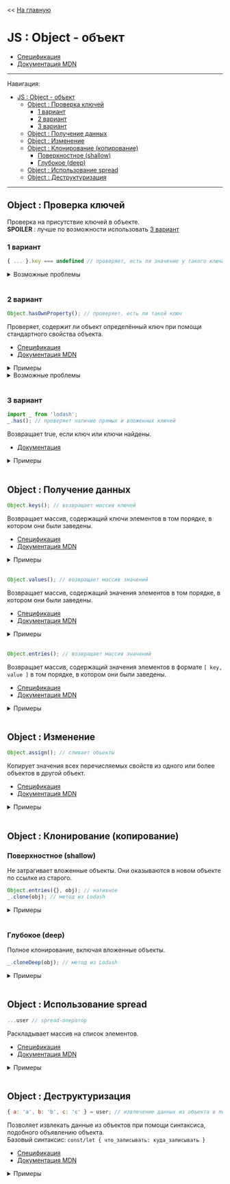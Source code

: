 << [На главную](../README.md)

# JS : Object - объект

- [Спецификация](https://tc39.es/ecma262/#sec-object-objects)
- [Документация MDN](https://developer.mozilla.org/ru/docs/Web/JavaScript/Reference/Global_Objects/Object)

---

Навигация:

- [JS : Object - объект](#js--object---объект)
  - [Object : Проверка ключей](#object--проверка-ключей)
    - [1 вариант](#1-вариант)
    - [2 вариант](#2-вариант)
    - [3 вариант](#3-вариант)
  - [Object : Получение данных](#object--получение-данных)
  - [Object : Изменение](#object--изменение)
  - [Object : Клонирование (копирование)](#object--клонирование-копирование)
    - [Поверхностное (shallow)](#поверхностное-shallow)
    - [Глубокое (deep)](#глубокое-deep)
  - [Object : Использование spread](#object--использование-spread)
  - [Object : Деструктуризация](#object--деструктуризация)

---

## Object : Проверка ключей

Проверка на присутствие ключей в объекте.  
**SPOILER** : лучше по возможности использовать [3 вариант](#3-вариант)

### 1 вариант

```js
{ ... }.key === undefined // проверяет, есть ли значение у такого ключа
```

<details>
<summary>Возможные проблемы</summary>

```js
const someFunction = () => {
  console.log('Hello, World!');
}; // ==> undefined

const user = { name: someFunction() };
user.name === undefined; // ==> true
```

</details><br>

### 2 вариант

<a id="hasOwnProperty"></a>

```js
Object.hasOwnProperty(); // проверяет, есть ли такой ключ
```

Проверяет, содержит ли объект определённый ключ при помощи стандартного свойства объекта.

- [Спецификация](https://tc39.es/ecma262/#sec-object.prototype.hasownproperty)
- [Документация MDN](https://developer.mozilla.org/ru/docs/Web/JavaScript/Reference/Global_Objects/Object/hasOwnProperty)

<details>
<summary>Примеры</summary>

```js
const user = {
  name: {
    first: 'Ihar',
    last: 'Spurhiash',
  },
  height: 192,
  married: true,
};
const prop = 'name';

user.hasOwnProperty('name'); // ==> true
user.hasOwnProperty(prop); // ==> true
user.hasOwnProperty('User'); // ==> false
user.hasOwnProperty('name.last'); // ==> false
```

</details>

<details>
<summary>Возможные проблемы</summary>

```js
const user = { name: 'Ihar Spurhiash', hasOwnProperty: 'Ooops!' };
user.hasOwnProperty('name'); // ==> TypeError: user.hasOwnProperty is not a function
```

</details><br>

### 3 вариант

<a id="lodash_has"></a>

```js
import _ from 'lodash';
_.has(); // проверяет наличие прямых и вложенных ключей
```

Возвращает true, если ключ или ключи найдены.

- [Документация](https://lodash.com/docs/#has)

<details>
<summary>Примеры</summary>

```js
const user = {
  name: {
    first: 'Ihar',
    last: 'Spurhiash',
  },
  height: 192,
  married: true,
};

_.has(user, 'name'); // ==> true
_.has(user, 'name.first'); // ==> true
_.has(user, ['name', 'first']); // ==> true
_.has(user, 'Ihar'); // ==> false
```

</details><br>

## Object : Получение данных

<a id="keys"></a>

```js
Object.keys(); // возвращает массив ключей
```

Возвращает массив, содержащий ключи элементов в том порядке, в котором они были заведены.

- [Спецификация](https://tc39.es/ecma262/#sec-object.prototype.keys)
- [Документация MDN](https://developer.mozilla.org/ru/docs/Web/JavaScript/Reference/Global_Objects/Object/keys)

<details>
<summary>Примеры</summary>

```js
const user = {
  name: {
    first: 'Ihar',
    last: 'Spurhiash',
  },
  height: 192,
  married: true,
};

Object.keys(user); // ==> [ 'name', 'height', 'married' ]
```

</details><br>

<a id="values"></a>

```js
Object.values(); // возвращает массив значений
```

Возвращает массив, содержащий значения элементов в том порядке, в котором они были заведены.

- [Спецификация](https://tc39.es/ecma262/#sec-object.prototype.values)
- [Документация MDN](https://developer.mozilla.org/ru/docs/Web/JavaScript/Reference/Global_Objects/Object/values)

<details>
<summary>Примеры</summary>

```js
const user = {
  name: {
    first: 'Ihar',
    last: 'Spurhiash',
  },
  height: 192,
  married: true,
};

Object.values(user); // ==> [ { first: 'Ihar', last: 'Spurhiash' }, 192, true ]
```

</details><br>

<a id="entries"></a>

```js
Object.entries(); // возвращает массив значений
```

Возвращает массив, содержащий значения элементов в формате `[ key, value ]` в том порядке, в котором они были заведены.

- [Спецификация](https://tc39.es/ecma262/#sec-object.prototype.entries)
- [Документация MDN](https://developer.mozilla.org/ru/docs/Web/JavaScript/Reference/Global_Objects/Object/entries)

<details>
<summary>Примеры</summary>

```js
const user = {
  name: {
    first: 'Ihar',
    last: 'Spurhiash',
  },
  height: 192,
  married: true,
};

Object.entries(user); // ==> [ [ 'name', { first: 'Ihar', last: 'Spurhiash' } ], [ 'height', 192 ], [ 'married', true ] ]
```

</details><br>

## Object : Изменение

```js
Object.assign(); // сливает объекты
```

Копирует значения всех перечисляемых свойств из одного или более объектов в другой объект.

- [Спецификация](https://tc39.es/ecma262/#sec-object.prototype.assign)
- [Документация MDN](https://developer.mozilla.org/ru/docs/Web/JavaScript/Reference/Global_Objects/Object/assign)

<details>
<summary>Примеры</summary>

```js
const user1 = {
  name: {
    first: 'Hanna',
    last: 'Chabaniuk',
  },
  age: 29,
  married: false,
};

const user2 = {
  name: {
    first: 'Hanna',
    last: 'Spurhiash',
  },
  married: true,
};

Object.assign(user1, user2); // ==> user1

// user1 === {
//   name: {
//     first: 'Hanna',
//     last: 'Spurhiash',
//   },
//   age: 29,
//   married: true,
// }
```

</details><br>

## Object : Клонирование (копирование)

### Поверхностное (shallow)

Не затрагивает вложенные объекты. Они оказываются в новом объекте по ссылке из старого.

```js
Object.entries({}, obj); // нативное
_.clone(obj); // метод из Lodash
```

<details>
<summary>Примеры</summary>

```js
const user = {
  name: {
    first: 'Ihar',
    last: 'Spurhiash',
  },
  height: 192,
  married: true,
};

const copy1 = Object.assign({}, user);
copy1 === user; // ==> false
copy1.name === user.name; // ==> true

const copy2 = _.clone(user);
copy2 === user; // ==> false
copy2.name === user.name; // ==> true
```

</details><br>

### Глубокое (deep)

Полное клонирование, включая вложенные объекты.

```js
_.cloneDeep(obj); // метод из Lodash
```

<details>
<summary>Примеры</summary>

```js
const user = {
  name: {
    first: 'Ihar',
    last: 'Spurhiash',
  },
  height: 192,
  married: true,
};

const copy = _.cloneDeep(user);
copy === user; // ==> false
copy.name === user.name; // ==> false
```

</details><br>

## Object : Использование spread

<a id="spread"></a>

```js
...user // spread-оператор
```

Раскладывает массив на список элементов.

- [Спецификация](https://tc39.es/ecma262/#prod-SpreadElement)
- [Документация MDN](https://developer.mozilla.org/ru/docs/Web/JavaScript/Reference/Operators/Spread_syntax)

<details>
<summary>Примеры</summary>

```js
// Создание копии объекта (а не ссылки на объеки)
// ------------------------------------------------------------
const user = {
  name: {
    first: 'Ihar',
    last: 'Spurhiash',
  },
  height: 192,
  married: true,
};

const newUser = {
  ...user,
};
// newUser === { name: { first: 'Ihar', last: 'Spurhiash' }, height: 192, married: true }
```

```js
// Добавление значений в объект
// ------------------------------------------------------------
const userName = {
  name: 'Ihar',
};
const userHeight = {
  height: 192,
};
const married = true;
const property = 'sex';

const userChars = {
  ...userHeight,
  weight: 63,
  [property]: 'male',
  married,
};
// userChars === { height: 192, weight: 63, sex: 'male', married: true }

const user = {
  ...userName,
  ...userChars,
};
// user === { name: 'Ihar', height: 192, weight: 63, sex: 'male', married: true }
```

```js
// Замена значений в объекте
// ------------------------------------------------------------
const user = {
  name: 'Ihar',
  height: 192,
  married: true,
};
const userName = {
  name: {
    first: 'Ihar',
    last: 'Spurhiash',
  },
};
const userFix = {
  ...user,
  ...userName,
};
// userFix === { name: { first: 'Ihar', last: 'Spurhiash' }, height: 192, married: true }
```

</details><br>

## Object : Деструктуризация

<a id="destructuring"></a>

```js
{ a: 'a', b: 'b', c: 'c' } = user; // извлечение данных из объекта в переменные
```

Позволяет извлекать данные из объектов при помощи синтаксиса, подобного объявлению объекта.<br>
Базовый синтаксис: `const/let { что_записывать: куда_записывать }`

- [Спецификация](https://tc39.es/ecma262/#sec-destructuring-assignment)
- [Документация MDN](https://developer.mozilla.org/ru/docs/Web/JavaScript/Reference/Operators/Destructuring_assignment#Разбор_объектов)

<details>
<summary>Примеры</summary>

```js
// объявление переменных со значениями
// ------------------------------------------------------------
const user = {
  name: {
    first: 'Ihar',
    last: 'Spurhiash',
  },
  height: 192,
  married: true,
};
const {
  height: userHeight,
  name: userName, // порядок переменных не обязан совпадать с порядком ключей
  married, // имя переменной совпадает с ключём
} = user;

// userName === { first: 'Ihar', last: 'Spurhiash' }
// userHeight === 192
// married === true
```

```js
// присвоение значений переменным
// ------------------------------------------------------------
const user = {
  name: {
    first: 'Ihar',
    last: 'Spurhiash',
  },
  height: 192,
};

const {
  name: { first: userFirstName },
  height: userHeight,
  weight: userWeight = null, // значения по умолчанию
  weight = null, // значения по умолчанию
  married, // несуществующий ключ
} = user;

// userFirstName === 'Ihar'
// userHeight === 192
// userWeight === null
// weight === null
// married === undefined
```

</details><br>
